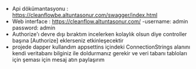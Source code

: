 - Api dökümantasyonu : https://cleanflowbe.altuntasonur.com/swagger/index.html
- Web interface : https://cleanflow.altuntasonur.com/ -username: admin password: admin
- Authorize'ı devre dışı bıraktım incelerken kolaylık olsun diye controller başına [Authorize] eklerseniz etkinleşecektir
- projede dapper kullandım appsettins içindeki ConnectionStrings alanını kendi veritabanı bilginiz ile doldurmanız gerekir ve veri tabanı tabloları için şeması için mesaj atın paylaşırım
